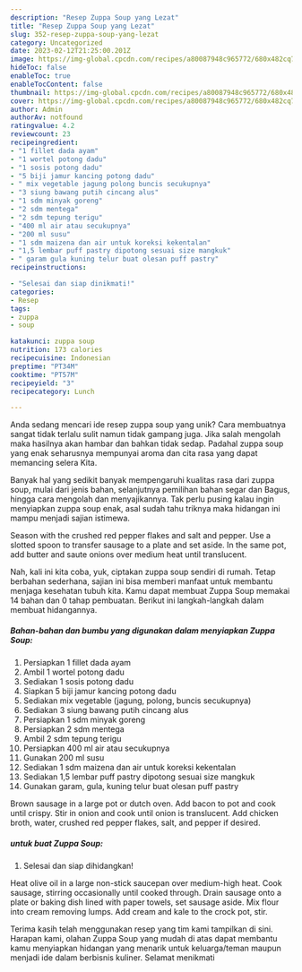 ```yaml
---
description: "Resep Zuppa Soup yang Lezat"
title: "Resep Zuppa Soup yang Lezat"
slug: 352-resep-zuppa-soup-yang-lezat
category: Uncategorized
date: 2023-02-12T21:25:00.201Z
image: https://img-global.cpcdn.com/recipes/a80087948c965772/680x482cq70/zuppa-soup-foto-resep-utama.jpg
hideToc: false
enableToc: true
enableTocContent: false
thumbnail: https://img-global.cpcdn.com/recipes/a80087948c965772/680x482cq70/zuppa-soup-foto-resep-utama.jpg
cover: https://img-global.cpcdn.com/recipes/a80087948c965772/680x482cq70/zuppa-soup-foto-resep-utama.jpg
author: Admin
authorAv: notfound
ratingvalue: 4.2
reviewcount: 23
recipeingredient:
- "1 fillet dada ayam"
- "1 wortel potong dadu"
- "1 sosis potong dadu"
- "5 biji jamur kancing potong dadu"
- " mix vegetable jagung polong buncis secukupnya"
- "3 siung bawang putih cincang alus"
- "1 sdm minyak goreng"
- "2 sdm mentega"
- "2 sdm tepung terigu"
- "400 ml air atau secukupnya"
- "200 ml susu"
- "1 sdm maizena dan air untuk koreksi kekentalan"
- "1,5 lembar puff pastry dipotong sesuai size mangkuk"
- " garam gula kuning telur buat olesan puff pastry"
recipeinstructions:

- "Selesai dan siap dinikmati!"
categories:
- Resep
tags:
- zuppa
- soup

katakunci: zuppa soup 
nutrition: 173 calories
recipecuisine: Indonesian
preptime: "PT34M"
cooktime: "PT57M"
recipeyield: "3"
recipecategory: Lunch

---
```





Anda sedang mencari ide resep zuppa soup yang unik? Cara membuatnya sangat tidak terlalu sulit namun tidak gampang juga. Jika salah mengolah maka hasilnya akan hambar dan bahkan tidak sedap. Padahal zuppa soup yang enak seharusnya mempunyai aroma dan cita rasa yang dapat memancing selera Kita.





Banyak hal yang sedikit banyak mempengaruhi kualitas rasa dari zuppa soup, mulai dari jenis bahan, selanjutnya pemilihan bahan segar dan Bagus, hingga cara mengolah dan menyajikannya. Tak perlu pusing kalau ingin menyiapkan zuppa soup enak,      asal sudah tahu triknya maka hidangan ini mampu menjadi sajian istimewa.














Season with the crushed red pepper flakes and salt and pepper. Use a slotted spoon to transfer sausage to a plate and set aside. In the same pot, add butter and saute onions over medium heat until translucent.






Nah, kali ini kita coba, yuk, ciptakan zuppa soup sendiri di rumah. Tetap berbahan sederhana, sajian ini bisa memberi manfaat untuk membantu menjaga kesehatan tubuh kita. Kamu dapat membuat Zuppa Soup memakai 14 bahan dan 0 tahap pembuatan. Berikut ini langkah-langkah dalam membuat hidangannya.

<!--inarticleads1-->

##### Bahan-bahan dan bumbu yang digunakan dalam menyiapkan Zuppa Soup:

1. Persiapkan 1 fillet dada ayam
1. Ambil 1 wortel potong dadu
1. Sediakan 1 sosis potong dadu
1. Siapkan 5 biji jamur kancing potong dadu
1. Sediakan  mix vegetable (jagung, polong, buncis secukupnya)
1. Sediakan 3 siung bawang putih cincang alus
1. Persiapkan 1 sdm minyak goreng
1. Persiapkan 2 sdm mentega
1. Ambil 2 sdm tepung terigu
1. Persiapkan 400 ml air atau secukupnya
1. Gunakan 200 ml susu
1. Sediakan 1 sdm maizena dan air untuk koreksi kekentalan
1. Sediakan 1,5 lembar puff pastry dipotong sesuai size mangkuk
1. Gunakan  garam, gula, kuning telur buat olesan puff pastry


Brown sausage in a large pot or dutch oven. Add bacon to pot and cook until crispy. Stir in onion and cook until onion is translucent. Add chicken broth, water, crushed red pepper flakes, salt, and pepper if desired. 

<!--inarticleads2-->

#####  untuk buat Zuppa Soup:


1. Selesai dan siap dihidangkan!

Heat olive oil in a large non-stick saucepan over medium-high heat. Cook sausage, stirring occasionally until cooked through. Drain sausage onto a plate or baking dish lined with paper towels, set sausage aside. Mix flour into cream removing lumps. Add cream and kale to the crock pot, stir. 

Terima kasih telah menggunakan resep yang tim kami tampilkan di sini. Harapan kami, olahan Zuppa Soup yang mudah di atas dapat membantu kamu menyiapkan hidangan yang menarik untuk keluarga/teman maupun menjadi ide dalam berbisnis kuliner. Selamat menikmati
